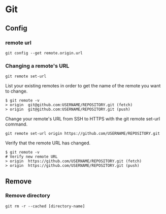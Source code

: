 # Git

## Config

### remote url
```
git config --get remote.origin.url
```

### Changing a remote's URL

```
git remote set-url
```

List your existing remotes in order to get the name of the remote you want to change.

```
$ git remote -v
> origin  git@github.com:USERNAME/REPOSITORY.git (fetch)
> origin  git@github.com:USERNAME/REPOSITORY.git (push)
```

Change your remote's URL from SSH to HTTPS with the git remote set-url command.


```
git remote set-url origin https://github.com/USERNAME/REPOSITORY.git
```

Verify that the remote URL has changed.

```
$ git remote -v
# Verify new remote URL
> origin  https://github.com/USERNAME/REPOSITORY.git (fetch)
> origin  https://github.com/USERNAME/REPOSITORY.git (push)
```

## Remove

### Remove directory

```
git rm -r --cached [directory-name]
```